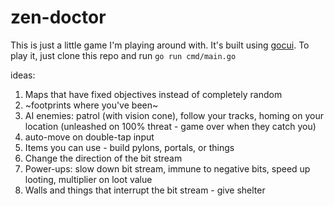 # zen-doctor
This is just a little game I'm playing around with. It's built using [gocui](https://github.com/jroimartin/gocui).
To play it, just clone this repo and run `go run cmd/main.go`


ideas:

1. Maps that have fixed objectives instead of completely random
2. ~footprints where you've been~
3. AI enemies: patrol (with vision cone), follow your tracks, homing on your location (unleashed on 100% threat - game over when they catch you)
4. auto-move on double-tap input
5. Items you can use - build pylons, portals, or things
6. Change the direction of the bit stream
7. Power-ups: slow down bit stream, immune to negative bits, speed up looting, multiplier on loot value
8. Walls and things that interrupt the bit stream - give shelter

